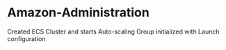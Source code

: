 # Amazon-Administration
Created ECS Cluster and starts Auto-scaling Group initialized with Launch configuration

